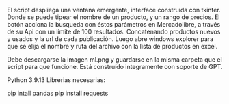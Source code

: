 El script despliega una ventana emergente, interface construída con tkinter. Donde se puede tipear el nombre de un producto, y un rango de precios.
El botón acciona la busqueda con éstos parámetros en Mercadolibre, a través de su Api con un límite de 100 resultados. Concatenando productos nuevos y usados y 
la url de cada publicación. Luego abre windows explorer para que se elija el nombre y ruta del archivo con la lista de productos en excel.

Debe descargarse la imagen ml.png y guardarse en la misma carpeta que el script para que funcione.
Está construído integramente con soporte de GPT.

Python 3.9.13
Librerias necesarias:

pip intall pandas
pip install requests
